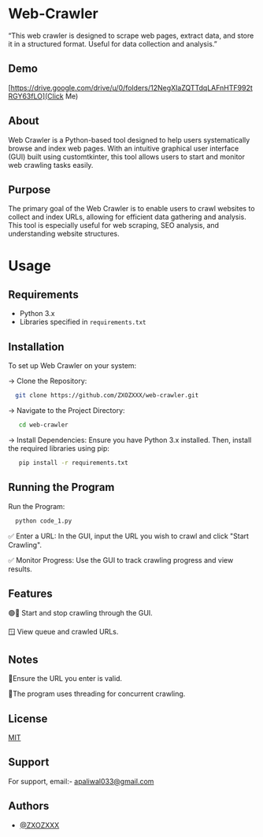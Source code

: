 # Web-Crawler
“This web crawler is designed to scrape web pages, extract data, and store it in a structured format. Useful for data collection and analysis.” 	



## Demo

[https://drive.google.com/drive/u/0/folders/12NegXIaZQTTdqLAFnHTF992tRGY63fLO](Click Me)

## About

Web Crawler is a Python-based tool designed to help users systematically browse and index web pages. With an intuitive graphical user interface (GUI) built using customtkinter, this tool allows users to start and monitor web crawling tasks easily.

## Purpose

The primary goal of the Web Crawler is to enable users to crawl websites to collect and index URLs, allowing for efficient data gathering and analysis. This tool is especially useful for web scraping, SEO analysis, and understanding website structures.
# Usage


## Requirements

- Python 3.x
- Libraries specified in `requirements.txt`


## Installation

To set up Web Crawler on your system:

-> Clone the Repository:

```bash
  git clone https://github.com/ZXOZXXX/web-crawler.git

```

-> Navigate to the Project Directory:

```bash
   cd web-crawler
```

-> Install Dependencies:
Ensure you have Python 3.x installed. Then, install the required libraries using pip:

```bash 
   pip install -r requirements.txt
```
## Running the Program

Run the Program:

```bash
  python code_1.py
```

✅ Enter a URL: In the GUI, input the URL you wish to crawl and click "Start Crawling".

✅ Monitor Progress: Use the GUI to track crawling progress and view results.
## Features

🟢🔴 Start and stop crawling through the GUI.

🪟 View queue and crawled URLs.

## Notes

🔗Ensure the URL you enter is valid.

🔳The program uses threading for concurrent crawling.
## License

[MIT](https://choosealicense.com/licenses/mit/)


## Support

For support, email:- apaliwal033@gmail.com 


## Authors

- [@ZXOZXXX](https://www.github.com/ZXOZXXX)


